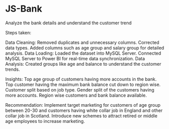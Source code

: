 # JS-Bank
Analyze the bank details and understand the customer trend

Steps taken:

Data Cleaning:
Removed duplicates and unnecessary columns.
Corrected data types.
Added columns such as age group and salary group for detailed analysis.
Data Loading:
Loaded the dataset into MySQL Server.
Connected MySQL Server to Power BI for real-time data synchronization.
Data Analysis:
Created groups like age and balance to understand the customer trends.


Insights:
Top age group of customers having more accounts in the bank.
Top customer having the maximum bank balance cut down to region wise.
Customer split based on job type.
Gender split of the customers having more accounts.
Region wise customers and bank balance available.

Recommendation:
Implement target marketing for customers of age group between 20-30 and customers having white collar job in England and other collar job in Scotland.
Introduce new schemes to attract retired or middle age employees to increase marketing.
